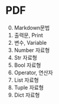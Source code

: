 # PDF

0. Markdown문법
1. 출력문, Print
2. 변수, Variable
3. Number 자료형
4. Str 자료형
5. Bool 자료형
6. Operator, 연산자
7. List 자료형
8. Tuple 자료형
9. Dict 자료형